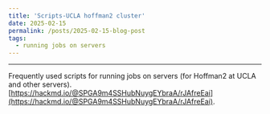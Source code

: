 ```yaml
---
title: 'Scripts-UCLA hoffman2 cluster'
date: 2025-02-15
permalink: /posts/2025-02-15-blog-post
tags:
  - running jobs on servers
---
```


****

Frequently used scripts for running jobs on servers (for Hoffman2 at UCLA and other servers).
[https://hackmd.io/@SPGA9m4SSHubNuygEYbraA/rJAfreEai](https://hackmd.io/@SPGA9m4SSHubNuygEYbraA/rJAfreEai).
